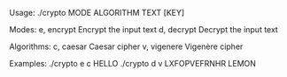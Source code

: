 Usage:
  ./crypto MODE ALGORITHM TEXT [KEY]

Modes:
  e, encrypt    Encrypt the input text
  d, decrypt    Decrypt the input text

Algorithms:
  c, caesar     Caesar cipher
  v, vigenere   Vigenère cipher

Examples:
  ./crypto e c HELLO
  ./crypto d v LXFOPVEFRNHR LEMON
